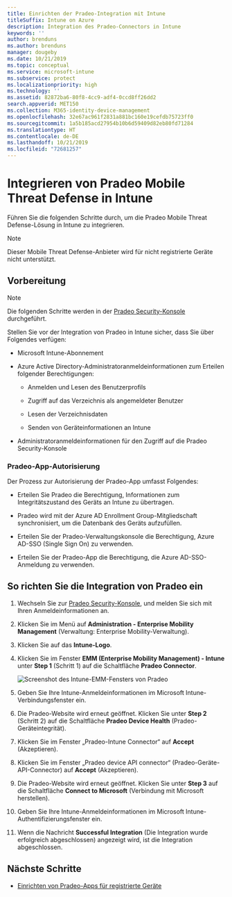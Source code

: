 ```yaml
---
title: Einrichten der Pradeo-Integration mit Intune
titleSuffix: Intune on Azure
description: Integration des Pradeo-Connectors in Intune
keywords: ''
author: brenduns
ms.author: brenduns
manager: dougeby
ms.date: 10/21/2019
ms.topic: conceptual
ms.service: microsoft-intune
ms.subservice: protect
ms.localizationpriority: high
ms.technology: ''
ms.assetid: 82872ba6-80f8-4cc9-adf4-0ccd8ff26dd2
search.appverid: MET150
ms.collection: M365-identity-device-management
ms.openlocfilehash: 32e67ac961f2831a881bc160e19cefdb75723ff0
ms.sourcegitcommit: 1a5b185acd27954b10b6d59409d82eb80fd71284
ms.translationtype: HT
ms.contentlocale: de-DE
ms.lasthandoff: 10/21/2019
ms.locfileid: "72681257"
---
```

# <a name="integrate-pradeo-mobile-threat-defense-with-intune"></a>Integrieren von Pradeo Mobile Threat Defense in Intune

Führen Sie die folgenden Schritte durch, um die Pradeo Mobile Threat Defense-Lösung in Intune zu integrieren.

> [!NOTE]  
> Dieser Mobile Threat Defense-Anbieter wird für nicht registrierte Geräte nicht unterstützt.

## <a name="before-you-begin"></a>Vorbereitung

> [!NOTE]
> Die folgenden Schritte werden in der [Pradeo Security-Konsole](https://www.apps-security.com) durchgeführt.

Stellen Sie vor der Integration von Pradeo in Intune sicher, dass Sie über Folgendes verfügen:

- Microsoft Intune-Abonnement

- Azure Active Directory-Administratoranmeldeinformationen zum Erteilen folgender Berechtigungen:

  - Anmelden und Lesen des Benutzerprofils

  - Zugriff auf das Verzeichnis als angemeldeter Benutzer

  - Lesen der Verzeichnisdaten

  - Senden von Geräteinformationen an Intune

- Administratoranmeldeinformationen für den Zugriff auf die Pradeo Security-Konsole

### <a name="pradeo-app-authorization"></a>Pradeo-App-Autorisierung

Der Prozess zur Autorisierung der Pradeo-App umfasst Folgendes:

- Erteilen Sie Pradeo die Berechtigung, Informationen zum Integritätszustand des Geräts an Intune zu übertragen.

- Pradeo wird mit der Azure AD Enrollment Group-Mitgliedschaft synchronisiert, um die Datenbank des Geräts aufzufüllen.

- Erteilen Sie der Pradeo-Verwaltungskonsole die Berechtigung, Azure AD-SSO (Single Sign On) zu verwenden.

- Erteilen Sie der Pradeo-App die Berechtigung, die Azure AD-SSO-Anmeldung zu verwenden.

## <a name="to-set-up-pradeo-integration"></a>So richten Sie die Integration von Pradeo ein

1. Wechseln Sie zur [Pradeo Security-Konsole](https://www.apps-security.com), und melden Sie sich mit Ihren Anmeldeinformationen an.

2. Klicken Sie im Menü auf **Administration - Enterprise Mobility Management** (Verwaltung: Enterprise Mobility-Verwaltung).

3. Klicken Sie auf das **Intune-Logo**.

4. Klicken Sie im Fenster **EMM (Enterprise Mobility Management) - Intune** unter **Step 1** (Schritt 1) auf die Schaltfläche **Pradeo Connector**. 

    ![Screenshot des Intune-EMM-Fensters von Pradeo](./media/pradeo-mtd-connector-integration/pradeo_setup.png)

5. Geben Sie Ihre Intune-Anmeldeinformationen im Microsoft Intune-Verbindungsfenster ein.

5. Die Pradeo-Website wird erneut geöffnet. Klicken Sie unter **Step 2** (Schritt 2) auf die Schaltfläche **Pradeo Device Health** (Pradeo-Geräteintegrität).

7. Klicken Sie im Fenster „Pradeo-Intune Connector“ auf **Accept** (Akzeptieren). 

8. Klicken Sie im Fenster „Pradeo device API connector“ (Pradeo-Geräte-API-Connector) auf **Accept** (Akzeptieren).

9. Die Pradeo-Website wird erneut geöffnet. Klicken Sie unter **Step 3** auf die Schaltfläche **Connect to Microsoft** (Verbindung mit Microsoft herstellen). 

10. Geben Sie Ihre Intune-Anmeldeinformationen im Microsoft Intune-Authentifizierungsfenster ein.

11. Wenn die Nachricht **Successful Integration** (Die Integration wurde erfolgreich abgeschlossen) angezeigt wird, ist die Integration abgeschlossen.

## <a name="next-steps"></a>Nächste Schritte

- [Einrichten von Pradeo-Apps für registrierte Geräte](mtd-apps-ios-app-configuration-policy-add-assign.md)
